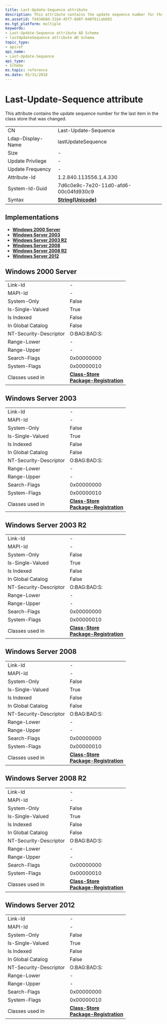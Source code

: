 ```yaml
---
title: Last-Update-Sequence attribute
description: This attribute contains the update sequence number for the last item in the class store that was changed.
ms.assetid: fd434b8d-31b4-45f7-8d8f-048f61cabb92
ms.tgt_platform: multiple
keywords:
- Last-Update-Sequence attribute AD Schema
- lastUpdateSequence attribute AD Schema
topic_type:
- apiref
api_name:
- Last-Update-Sequence
api_type:
- Schema
ms.topic: reference
ms.date: 05/31/2018
---
```


# Last-Update-Sequence attribute

This attribute contains the update sequence number for the last item in the class store that was changed.



|                   |                                             |
|-------------------|---------------------------------------------|
| CN                | Last-Update-Sequence                        |
| Ldap-Display-Name | lastUpdateSequence                          |
| Size              | \-                                          |
| Update Privilege  | \-                                          |
| Update Frequency  | \-                                          |
| Attribute-Id      | 1.2.840.113556.1.4.330                      |
| System-Id-Guid    | 7d6c0e9c-7e20-11d0-afd6-00c04fd930c9        |
| Syntax            | [**String(Unicode)**](s-string-unicode.md) |



## Implementations

-   [**Windows 2000 Server**](#windows-2000-server)
-   [**Windows Server 2003**](#windows-server-2003)
-   [**Windows Server 2003 R2**](#windows-server-2003-r2)
-   [**Windows Server 2008**](#windows-server-2008)
-   [**Windows Server 2008 R2**](#windows-server-2008-r2)
-   [**Windows Server 2012**](#windows-server-2012)

## Windows 2000 Server



|                        |                                                                                                                 |
|------------------------|-----------------------------------------------------------------------------------------------------------------|
| Link-Id                | \-                                                                                                              |
| MAPI-Id                | \-                                                                                                              |
| System-Only            | False                                                                                                           |
| Is-Single-Valued       | True                                                                                                            |
| Is Indexed             | False                                                                                                           |
| In Global Catalog      | False                                                                                                           |
| NT-Security-Descriptor | O:BAG:BAD:S:                                                                                                    |
| Range-Lower            | \-                                                                                                              |
| Range-Upper            | \-                                                                                                              |
| Search-Flags           | 0x00000000                                                                                                      |
| System-Flags           | 0x00000010                                                                                                      |
| Classes used in        | [**Class-Store**](c-classstore.md)<br/> [**Package-Registration**](c-packageregistration.md)<br/> |



## Windows Server 2003



|                        |                                                                                                                 |
|------------------------|-----------------------------------------------------------------------------------------------------------------|
| Link-Id                | \-                                                                                                              |
| MAPI-Id                | \-                                                                                                              |
| System-Only            | False                                                                                                           |
| Is-Single-Valued       | True                                                                                                            |
| Is Indexed             | False                                                                                                           |
| In Global Catalog      | False                                                                                                           |
| NT-Security-Descriptor | O:BAG:BAD:S:                                                                                                    |
| Range-Lower            | \-                                                                                                              |
| Range-Upper            | \-                                                                                                              |
| Search-Flags           | 0x00000000                                                                                                      |
| System-Flags           | 0x00000010                                                                                                      |
| Classes used in        | [**Class-Store**](c-classstore.md)<br/> [**Package-Registration**](c-packageregistration.md)<br/> |



## Windows Server 2003 R2



|                        |                                                                                                                 |
|------------------------|-----------------------------------------------------------------------------------------------------------------|
| Link-Id                | \-                                                                                                              |
| MAPI-Id                | \-                                                                                                              |
| System-Only            | False                                                                                                           |
| Is-Single-Valued       | True                                                                                                            |
| Is Indexed             | False                                                                                                           |
| In Global Catalog      | False                                                                                                           |
| NT-Security-Descriptor | O:BAG:BAD:S:                                                                                                    |
| Range-Lower            | \-                                                                                                              |
| Range-Upper            | \-                                                                                                              |
| Search-Flags           | 0x00000000                                                                                                      |
| System-Flags           | 0x00000010                                                                                                      |
| Classes used in        | [**Class-Store**](c-classstore.md)<br/> [**Package-Registration**](c-packageregistration.md)<br/> |



## Windows Server 2008



|                        |                                                                                                                 |
|------------------------|-----------------------------------------------------------------------------------------------------------------|
| Link-Id                | \-                                                                                                              |
| MAPI-Id                | \-                                                                                                              |
| System-Only            | False                                                                                                           |
| Is-Single-Valued       | True                                                                                                            |
| Is Indexed             | False                                                                                                           |
| In Global Catalog      | False                                                                                                           |
| NT-Security-Descriptor | O:BAG:BAD:S:                                                                                                    |
| Range-Lower            | \-                                                                                                              |
| Range-Upper            | \-                                                                                                              |
| Search-Flags           | 0x00000000                                                                                                      |
| System-Flags           | 0x00000010                                                                                                      |
| Classes used in        | [**Class-Store**](c-classstore.md)<br/> [**Package-Registration**](c-packageregistration.md)<br/> |



## Windows Server 2008 R2



|                        |                                                                                                                 |
|------------------------|-----------------------------------------------------------------------------------------------------------------|
| Link-Id                | \-                                                                                                              |
| MAPI-Id                | \-                                                                                                              |
| System-Only            | False                                                                                                           |
| Is-Single-Valued       | True                                                                                                            |
| Is Indexed             | False                                                                                                           |
| In Global Catalog      | False                                                                                                           |
| NT-Security-Descriptor | O:BAG:BAD:S:                                                                                                    |
| Range-Lower            | \-                                                                                                              |
| Range-Upper            | \-                                                                                                              |
| Search-Flags           | 0x00000000                                                                                                      |
| System-Flags           | 0x00000010                                                                                                      |
| Classes used in        | [**Class-Store**](c-classstore.md)<br/> [**Package-Registration**](c-packageregistration.md)<br/> |



## Windows Server 2012



|                        |                                                                                                                 |
|------------------------|-----------------------------------------------------------------------------------------------------------------|
| Link-Id                | \-                                                                                                              |
| MAPI-Id                | \-                                                                                                              |
| System-Only            | False                                                                                                           |
| Is-Single-Valued       | True                                                                                                            |
| Is Indexed             | False                                                                                                           |
| In Global Catalog      | False                                                                                                           |
| NT-Security-Descriptor | O:BAG:BAD:S:                                                                                                    |
| Range-Lower            | \-                                                                                                              |
| Range-Upper            | \-                                                                                                              |
| Search-Flags           | 0x00000000                                                                                                      |
| System-Flags           | 0x00000010                                                                                                      |
| Classes used in        | [**Class-Store**](c-classstore.md)<br/> [**Package-Registration**](c-packageregistration.md)<br/> |



 

 





